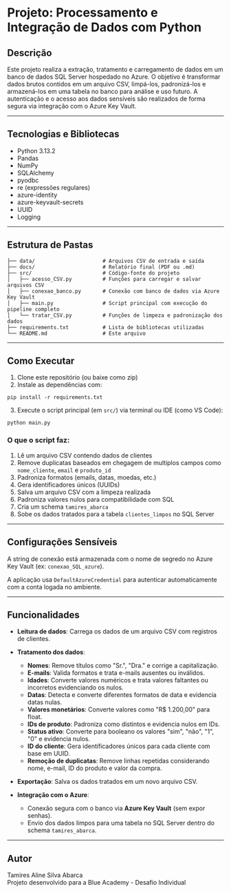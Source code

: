 # Projeto: Processamento e Integração de Dados com Python

## Descrição

Este projeto realiza a extração, tratamento e carregamento de dados em um banco de dados SQL Server hospedado no Azure. O objetivo é transformar dados brutos contidos em um arquivo CSV, limpá-los, padronizá-los e armazená-los em uma tabela no banco para análise e uso futuro.
A autenticação e o acesso aos dados sensíveis são realizados de forma segura via integração com o Azure Key Vault.

---

## Tecnologias e Bibliotecas

- Python 3.13.2
- Pandas
- NumPy
- SQLAlchemy
- pyodbc
- re (expressões regulares)
- azure-identity
- azure-keyvault-secrets
- UUID
- Logging
---

## Estrutura de Pastas

```
├── data/                      # Arquivos CSV de entrada e saída
├── docs/                      # Relatório final (PDF ou .md)
├── src/                       # Código-fonte do projeto
│   ├── acesso_CSV.py          # Funções para carregar e salvar arquivos CSV
│   ├── conexao_banco.py       # Conexão com banco de dados via Azure Key Vault
│   ├── main.py                # Script principal com execução do pipeline completo
│   └── tratar_CSV.py          # Funções de limpeza e padronização dos dados
├── requirements.txt           # Lista de bibliotecas utilizadas
└── README.md                  # Este arquivo

```

---

## Como Executar

1. Clone este repositório (ou baixe como zip)
2. Instale as dependências com:

```
pip install -r requirements.txt
```

3. Execute o script principal (em `src/`) via terminal ou IDE (como VS Code):

```
python main.py

```

### O que o script faz:
1. Lê um arquivo CSV contendo dados de clientes
2. Remove duplicatas baseados em chegagem de multiplos campos como `nome_cliente`, `email` e `produto_id`
3. Padroniza formatos (emails, datas, moedas, etc.)
4. Gera identificadores únicos (UUIDs)
5. Salva um arquivo CSV com a limpeza realizada
6. Padroniza valores nulos para compatibilidade com SQL
7. Cria um schema `tamires_abarca`
8. Sobe os dados tratados para a tabela `clientes_limpos` no SQL Server
---

## Configurações Sensíveis

A string de conexão está armazenada com o nome de segredo no Azure Key Vault (ex: `conexao_SQL_azure`).

A aplicação usa `DefaultAzureCredential` para autenticar automaticamente com a conta logada no ambiente.

---

## Funcionalidades

- **Leitura de dados**: Carrega os dados de um arquivo CSV com registros de clientes.

- **Tratamento dos dados**:
  - **Nomes**: Remove títulos como "Sr.", "Dra." e corrige a capitalização.
  - **E-mails**: Valida formatos e trata e-mails ausentes ou inválidos.
  - **Idades**: Converte valores numéricos e trata valores faltantes ou incorretos evidenciando os nulos.
  - **Datas**: Detecta e converte diferentes formatos de data e evidencia datas nulas.
  - **Valores monetários**: Converte valores como "R$ 1.200,00" para float.
  - **IDs de produto**: Padroniza como distintos e evidencia nulos em IDs.
  - **Status ativo**: Converte para booleano os valores "sim", "não", "1", "0" e evidencia nulos.
  - **ID do cliente**: Gera identificadores únicos para cada cliente com base em UUID.
  - **Remoção de duplicatas**: Remove linhas repetidas considerando nome, e-mail, ID do produto e valor da compra.

- **Exportação**: Salva os dados tratados em um novo arquivo CSV.

- **Integração com o Azure**:
  - Conexão segura com o banco via **Azure Key Vault** (sem expor senhas).
  - Envio dos dados limpos para uma tabela no SQL Server dentro do schema `tamires_abarca`.

---

## Autor

Tamires Aline Silva Abarca  
Projeto desenvolvido para a Blue Academy - Desafio Individual